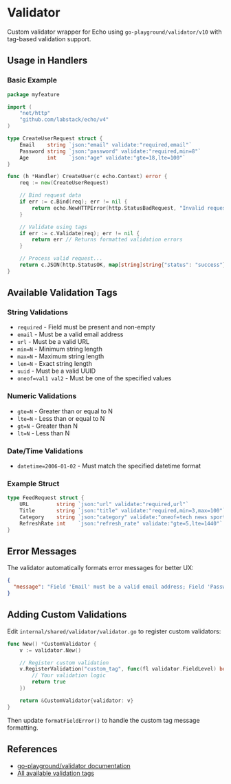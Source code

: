 # Validator

Custom validator wrapper for Echo using `go-playground/validator/v10` with tag-based validation support.

## Usage in Handlers

### Basic Example

```go
package myfeature

import (
    "net/http"
    "github.com/labstack/echo/v4"
)

type CreateUserRequest struct {
    Email    string `json:"email" validate:"required,email"`
    Password string `json:"password" validate:"required,min=8"`
    Age      int    `json:"age" validate:"gte=18,lte=100"`
}

func (h *Handler) CreateUser(c echo.Context) error {
    req := new(CreateUserRequest)

    // Bind request data
    if err := c.Bind(req); err != nil {
        return echo.NewHTTPError(http.StatusBadRequest, "Invalid request format")
    }

    // Validate using tags
    if err := c.Validate(req); err != nil {
        return err // Returns formatted validation errors
    }

    // Process valid request...
    return c.JSON(http.StatusOK, map[string]string{"status": "success"})
}
```

## Available Validation Tags

### String Validations

- `required` - Field must be present and non-empty
- `email` - Must be a valid email address
- `url` - Must be a valid URL
- `min=N` - Minimum string length
- `max=N` - Maximum string length
- `len=N` - Exact string length
- `uuid` - Must be a valid UUID
- `oneof=val1 val2` - Must be one of the specified values

### Numeric Validations

- `gte=N` - Greater than or equal to N
- `lte=N` - Less than or equal to N
- `gt=N` - Greater than N
- `lt=N` - Less than N

### Date/Time Validations

- `datetime=2006-01-02` - Must match the specified datetime format

### Example Struct

```go
type FeedRequest struct {
    URL         string `json:"url" validate:"required,url"`
    Title       string `json:"title" validate:"required,min=3,max=100"`
    Category    string `json:"category" validate:"oneof=tech news sports"`
    RefreshRate int    `json:"refresh_rate" validate:"gte=5,lte=1440"` // minutes
}
```

## Error Messages

The validator automatically formats error messages for better UX:

```json
{
  "message": "Field 'Email' must be a valid email address; Field 'Password' must be at least 8 characters long"
}
```

## Adding Custom Validations

Edit `internal/shared/validator/validator.go` to register custom validators:

```go
func New() *CustomValidator {
    v := validator.New()

    // Register custom validation
    v.RegisterValidation("custom_tag", func(fl validator.FieldLevel) bool {
        // Your validation logic
        return true
    })

    return &CustomValidator{validator: v}
}
```

Then update `formatFieldError()` to handle the custom tag message formatting.

## References

- [go-playground/validator documentation](https://pkg.go.dev/github.com/go-playground/validator/v10)
- [All available validation tags](https://github.com/go-playground/validator#baked-in-validations)
